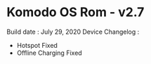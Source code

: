 # Komodo OS Rom - v2.7

Build date : July 29, 2020
Device Changelog :
- Hotspot Fixed
- Offline Charging Fixed
